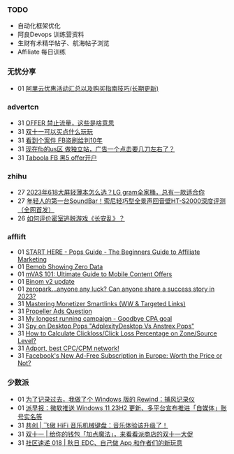 ### TODO
-  自动化框架优化
-  阿良Devops 训练营资料
-  生财有术精华帖子、航海帖子浏览
-  Affiliate 每日训练

### 无忧分享
<!-- ruyo:START -->
-  01 [阿里云优惠活动汇总以及购买指南技巧&lpar;长期更新&rpar;](https://51.ruyo.net/18526.html)<!-- ruyo:END -->

### advertcn
<!-- advertcn:START -->
-  31 [OFFER 禁止流量，这些是啥意思](https://www.advertcn.com/forum.php?mod=viewthread&tid=112762)
-  31 [双十一可以买点什么玩玩](https://www.advertcn.com/forum.php?mod=viewthread&tid=112760)
-  31 [看到个案件 FB盗刷给判10年](https://www.advertcn.com/forum.php?mod=viewthread&tid=112759)
-  31 [现在fb的us区 做独立站，广告一个点击要几刀左右了？](https://www.advertcn.com/forum.php?mod=viewthread&tid=112757)
-  31 [Taboola FB 黑5 offer开户](https://www.advertcn.com/forum.php?mod=viewthread&tid=112754)<!-- advertcn:END -->

### zhihu
<!-- zhihu:START -->
-  27 [2023年618大屏轻薄本怎么选？LG gram全家桶，总有一款适合你](http://zhuanlan.zhihu.com/p/632641888?utm_campaign=rss&utm_medium=rss&utm_source=rss&utm_content=title)
-  27 [年轻人的第一台SoundBar！索尼轻巧型全景声回音壁HT-S2000深度评测（全网首发）](http://zhuanlan.zhihu.com/p/630990296?utm_campaign=rss&utm_medium=rss&utm_source=rss&utm_content=title)
-  26 [如何评价密室逃脱游戏《长安乱》？](http://www.zhihu.com/question/563950552/answer/3045961312?utm_campaign=rss&utm_medium=rss&utm_source=rss&utm_content=title)<!-- zhihu:END -->

### afflift
<!-- afflift:START -->
-  01 [START HERE - Pops Guide - The Beginners Guide to Affiliate Marketing](https://afflift.com/f/threads/start-here-pops-guide-the-beginners-guide-to-affiliate-marketing.2937/)
-  01 [Bemob Showing Zero Data](https://afflift.com/f/threads/bemob-showing-zero-data.11912/)
-  01 [mVAS 101: Ultimate Guide to Mobile Content Offers](https://afflift.com/f/threads/mvas-101-ultimate-guide-to-mobile-content-offers.11905/)
-  01 [Binom v2 update](https://afflift.com/f/threads/binom-v2-update.11909/)
-  01 [zeropark...anyone any luck? Can anyone share a success story in 2023?](https://afflift.com/f/threads/zeropark-anyone-any-luck-can-anyone-share-a-success-story-in-2023.11784/)
-  31 [Mastering Monetizer Smartlinks &lpar;WW &amp; Targeted Links&rpar;](https://afflift.com/f/threads/mastering-monetizer-smartlinks-ww-targeted-links.6786/)
-  31 [Propeller Ads Question](https://afflift.com/f/threads/propeller-ads-question.11854/)
-  31 [My longest running campaign - Goodbye CPA goal](https://afflift.com/f/threads/my-longest-running-campaign-goodbye-cpa-goal.11839/)
-  31 [Spy on Desktop Pops &quot;AdplexityDesktop Vs Anstrex Pops&quot;](https://afflift.com/f/threads/spy-on-desktop-pops-adplexitydesktop-vs-anstrex-pops.11911/)
-  31 [How to Calculate Clickloss/Click Loss Percentage on Zone/Source Level?](https://afflift.com/f/threads/how-to-calculate-clickloss-click-loss-percentage-on-zone-source-level.6449/)
-  31 [Adport, best CPC/CPM network!](https://afflift.com/f/threads/adport-best-cpc-cpm-network.11907/)
-  31 [Facebook&#39;s New Ad-Free Subscription in Europe: Worth the Price or Not?](https://afflift.com/f/threads/facebooks-new-ad-free-subscription-in-europe-worth-the-price-or-not.11904/)<!-- afflift:END -->

### 少数派
<!-- sspai:START -->
-  01 [为了记录过去，我做了个 Windows 版的 Rewind：捕风记录仪](https://sspai.com/post/83590)
-  01 [派早报：微软推送 Windows 11 23H2 更新、多平台宣布推进「自媒体」账号实名等](https://sspai.com/post/84019)
-  31 [共创 | 飞傲 HiFi 音乐机械键盘：音乐体验该升级了！](https://sspai.com/post/84005)
-  31 [双十一 | 给你的钱包「加点魔法」，来看看派商店的双十一大促](https://sspai.com/post/83933)
-  31 [社区速递 018 | 秋日 EDC、自己做 App 和作者们的新玩意](https://sspai.com/post/83994)<!-- sspai:END -->
